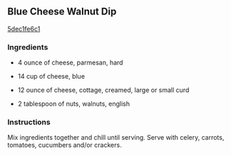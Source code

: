 ## Blue Cheese Walnut Dip

[5dec1fe6c1](http://www.food.com/recipe/blue-cheese-walnut-dip-204225)

### Ingredients

 - 4 ounce of cheese, parmesan, hard

 - 14 cup of cheese, blue

 - 12 ounce of cheese, cottage, creamed, large or small curd

 - 2 tablespoon of nuts, walnuts, english

### Instructions

Mix ingredients together and chill until serving. Serve with celery, carrots, tomatoes, cucumbers and/or crackers.